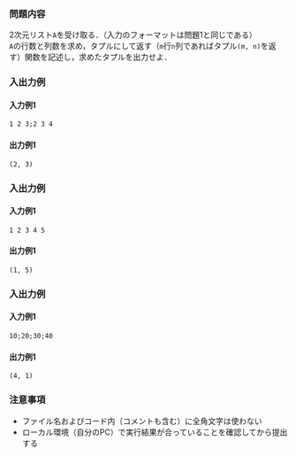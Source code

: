 ### 問題内容
2次元リスト`A`を受け取る．（入力のフォーマットは問題1と同じである）  
`A`の行数と列数を求め，タプルにして返す（`m`行`n`列であればタプル`(m, n)`を返す）関数を記述し，求めたタプルを出力せよ．

### 入出力例
#### 入力例1
```
1 2 3;2 3 4
```

#### 出力例1
```
(2, 3)
```

### 入出力例
#### 入力例1
```
1 2 3 4 5
```

#### 出力例1
```
(1, 5)
```

### 入出力例
#### 入力例1
```
10;20;30;40
```

#### 出力例1
```
(4, 1)
```

### 注意事項

- ファイル名およびコード内（コメントも含む）に全角文字は使わない  
- ローカル環境（自分のPC）で実行結果が合っていることを確認してから提出する

